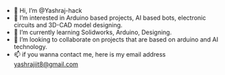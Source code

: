 - 👋 Hi, I’m @Yashraj-hack
- 👀 I’m interested in Arduino based projects, AI based bots, electronic circuits and 3D-CAD model designing.
- 🌱 I’m currently learning Solidworks, Arduino, Designing.
- 💞️ I’m looking to collaborate on projects that are based on arduino and AI technology. 
- 📫 if you wanna contact me, here is my email address yashrajiit8@gmail.com


